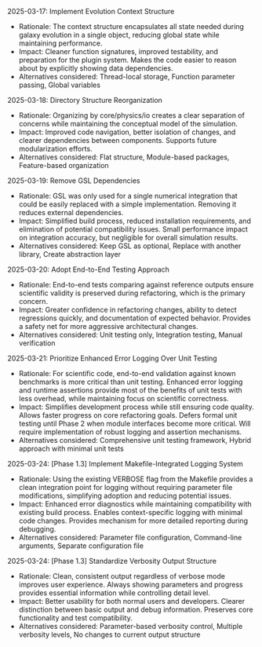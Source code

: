 <!-- Purpose: Record last 7 technical decisions -->
<!-- Update Rules:
- FIFO queue
- 100-word limit per entry! 
- Include:
  • Decision date and phase identifier
  • Rationale
  • Impact assessment
  • Alternatives considered 
-->

2025-03-17: Implement Evolution Context Structure
- Rationale: The context structure encapsulates all state needed during galaxy evolution in a single object, reducing global state while maintaining performance.
- Impact: Cleaner function signatures, improved testability, and preparation for the plugin system. Makes the code easier to reason about by explicitly showing data dependencies.
- Alternatives considered: Thread-local storage, Function parameter passing, Global variables

2025-03-18: Directory Structure Reorganization
- Rationale: Organizing by core/physics/io creates a clear separation of concerns while maintaining the conceptual model of the simulation.
- Impact: Improved code navigation, better isolation of changes, and clearer dependencies between components. Supports future modularization efforts.
- Alternatives considered: Flat structure, Module-based packages, Feature-based organization

2025-03-19: Remove GSL Dependencies
- Rationale: GSL was only used for a single numerical integration that could be easily replaced with a simple implementation. Removing it reduces external dependencies.
- Impact: Simplified build process, reduced installation requirements, and elimination of potential compatibility issues. Small performance impact on integration accuracy, but negligible for overall simulation results.
- Alternatives considered: Keep GSL as optional, Replace with another library, Create abstraction layer

2025-03-20: Adopt End-to-End Testing Approach
- Rationale: End-to-end tests comparing against reference outputs ensure scientific validity is preserved during refactoring, which is the primary concern.
- Impact: Greater confidence in refactoring changes, ability to detect regressions quickly, and documentation of expected behavior. Provides a safety net for more aggressive architectural changes.
- Alternatives considered: Unit testing only, Integration testing, Manual verification

2025-03-21: Prioritize Enhanced Error Logging Over Unit Testing
- Rationale: For scientific code, end-to-end validation against known benchmarks is more critical than unit testing. Enhanced error logging and runtime assertions provide most of the benefits of unit tests with less overhead, while maintaining focus on scientific correctness.
- Impact: Simplifies development process while still ensuring code quality. Allows faster progress on core refactoring goals. Defers formal unit testing until Phase 2 when module interfaces become more critical. Will require implementation of robust logging and assertion mechanisms.
- Alternatives considered: Comprehensive unit testing framework, Hybrid approach with minimal unit tests

2025-03-24: [Phase 1.3] Implement Makefile-Integrated Logging System
- Rationale: Using the existing VERBOSE flag from the Makefile provides a clean integration point for logging without requiring parameter file modifications, simplifying adoption and reducing potential issues.
- Impact: Enhanced error diagnostics while maintaining compatibility with existing build process. Enables context-specific logging with minimal code changes. Provides mechanism for more detailed reporting during debugging.
- Alternatives considered: Parameter file configuration, Command-line arguments, Separate configuration file

2025-03-24: [Phase 1.3] Standardize Verbosity Output Structure
- Rationale: Clean, consistent output regardless of verbose mode improves user experience. Always showing parameters and progress provides essential information while controlling detail level.
- Impact: Better usability for both normal users and developers. Clearer distinction between basic output and debug information. Preserves core functionality and test compatibility.
- Alternatives considered: Parameter-based verbosity control, Multiple verbosity levels, No changes to current output structure
